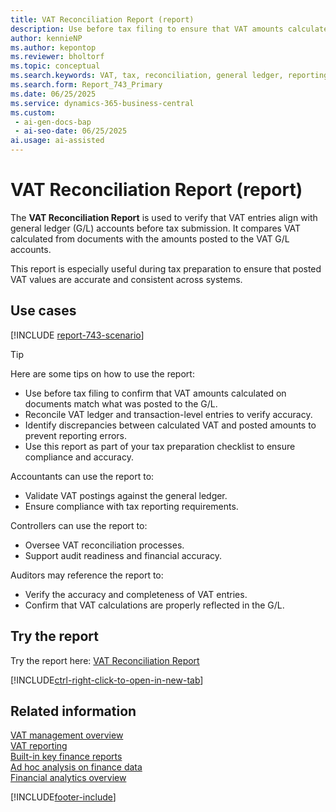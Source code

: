 ```yaml
---
title: VAT Reconciliation Report (report)
description: Use before tax filing to ensure that VAT amounts calculated on documents match what was posted to the general ledger. This report compares VAT calculated from documents with the amounts posted to the VAT G/L accounts. Use during tax preparation.
author: kennieNP
ms.author: kepontop
ms.reviewer: bholtorf
ms.topic: conceptual
ms.search.keywords: VAT, tax, reconciliation, general ledger, reporting
ms.search.form: Report_743_Primary
ms.date: 06/25/2025
ms.service: dynamics-365-business-central
ms.custom:
 - ai-gen-docs-bap
 - ai-seo-date: 06/25/2025
ai.usage: ai-assisted
---
```


# VAT Reconciliation Report (report)

The **VAT Reconciliation Report** is used to verify that VAT entries align with general ledger (G/L) accounts before tax submission. It compares VAT calculated from documents with the amounts posted to the VAT G/L accounts.

This report is especially useful during tax preparation to ensure that posted VAT values are accurate and consistent across systems.

## Use cases

[!INCLUDE [report-743-scenario](../includes/report-743-scenario-include.md)]

> [!TIP]
> Here are some tips on how to use the report:
>
> * Use before tax filing to confirm that VAT amounts calculated on documents match what was posted to the G/L.
> * Reconcile VAT ledger and transaction-level entries to verify accuracy.
> * Identify discrepancies between calculated VAT and posted amounts to prevent reporting errors.
> * Use this report as part of your tax preparation checklist to ensure compliance and accuracy.

Accountants can use the report to:
* Validate VAT postings against the general ledger.
* Ensure compliance with tax reporting requirements.

Controllers can use the report to:
* Oversee VAT reconciliation processes.
* Support audit readiness and financial accuracy.

Auditors may reference the report to:
* Verify the accuracy and completeness of VAT entries.
* Confirm that VAT calculations are properly reflected in the G/L.


## Try the report

Try the report here: [VAT Reconciliation Report](https://businesscentral.dynamics.com?report=743)

[!INCLUDE[ctrl-right-click-to-open-in-new-tab](../includes/ctrl-right-click-to-open-in-new-tab.md)]

## Related information

[VAT management overview](../finance-manage-vat.md)   
[VAT reporting](../finance-vat-reporting.md)   
[Built-in key finance reports](../finance-reports.md)  
[Ad hoc analysis on finance data](../ad-hoc-analysis-finance.md)  
[Financial analytics overview](../bi.md)  

[!INCLUDE[footer-include](../includes/footer-banner.md)]